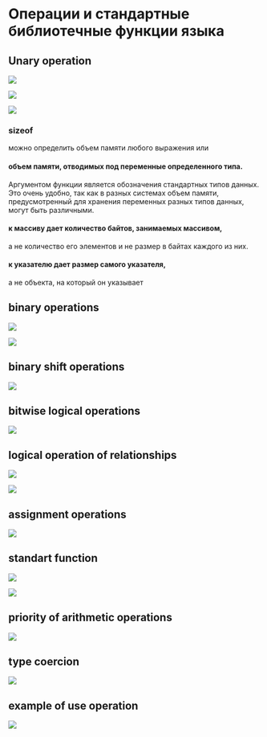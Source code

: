 # Операции и стандартные библиотечные функции языка

## Unary operation 

![](_src/1.jpg)

![](_src/2.jpg)

![](_src/3.jpg)

### sizeof 

можно определить объем памяти любого выражения или 
#### объем памяти, отводимых под переменные определенного типа.
 Аргументом функции является обозначения стандартных типов данных. Это очень удобно, так как в разных системах объем памяти, предусмотренный для хранения переменных разных типов данных, могут быть различными.

#### к массиву дает количество байтов, занимаемых массивом,
 а не количество его элементов и не размер в байтах каждого из них.

#### к указателю дает размер самого указателя,
 а не объекта, на который он указывает

## binary operations

![](_src/4.jpg)

![](_src/5.jpg)

## binary shift operations

![](_src/6.jpg)

## bitwise logical operations
![](_src/7.jpg)

## logical operation of relationships

![](_src/8.jpg)

![](_src/9.jpg)

## assignment operations

![](_src/10.jpg)

## standart function

![](_src/11.jpg)

![](_src/12.jpg)

## priority of arithmetic operations

![](_src/13.jpg)

## type coercion
![](_src/14.jpg)

## example of use operation

![](_src/15.jpg)











